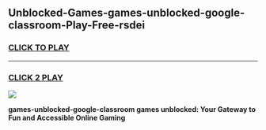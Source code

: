 
## Unblocked-Games-games-unblocked-google-classroom-Play-Free-rsdei
<h3>
<a href="https://premium76.site?title=games-unblocked-google-classroom&ref=18A">CLICK TO PLAY</a></h3>
<hr>

<h3>
<a href="https://premium76.site?title=games-unblocked-google-classroom&ref=18A">CLICK 2 PLAY</a>
  
</h3>

<a href="https://premium76.site?title=games-unblocked-google-classroom&ref=18A"><img src="https://clearcache.store/games.png"></a>


**games-unblocked-google-classroom games unblocked: Your Gateway to Fun and Accessible Online Gaming**
